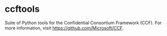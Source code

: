 # ccftools

Suite of Python tools for the Confidential Consortium Framework (CCF). For more information, visit https://github.com/Microsoft/CCF.
